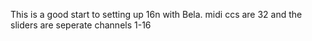This is a good start to setting up 16n with Bela. midi ccs are 32 and the sliders are seperate channels 1-16

